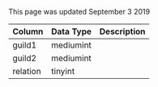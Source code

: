 This page was updated September 3 2019

| Column   | Data Type | Description |
| -------- | --------- | ----------- |
| guild1   | mediumint |             |
| guild2   | mediumint |             |
| relation | tinyint   |             |